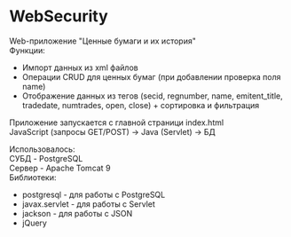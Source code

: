 # WebSecurity  
Web-приложение "Ценные бумаги и их история"   
Функции:  
+ Импорт данных из xml файлов
+ Операции CRUD для ценных бумаг (при добавлении проверка поля  name)
+ Отображение данных из тегов (secid, regnumber, name, emitent_title, tradedate, numtrades, open, close) + сортировка и фильтрация

Приложение запускается с главной страници index.html  
JavaScript (запросы GET/POST) -> Java (Servlet) -> БД  
                              
Использовалось:  
СУБД - PostgreSQL   
Сервер - Apache Tomcat 9  
Библиотеки: 
+ postgresql - для работы с PostgreSQL
+ javax.servlet - для работы с Servlet
+ jackson - для работы с JSON
+ jQuery
